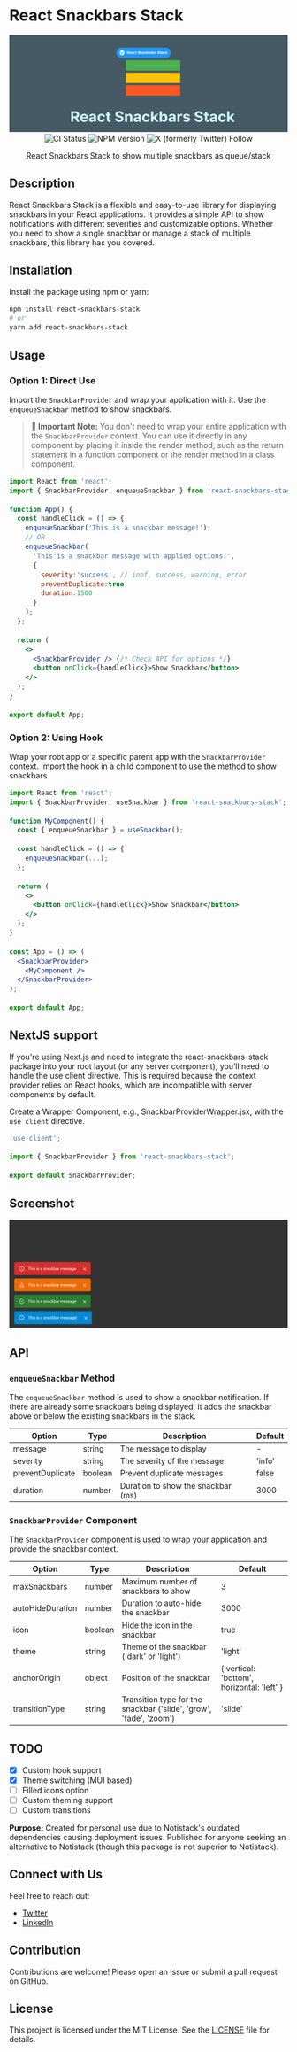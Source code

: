 # React Snackbars Stack
<p align="center">
  <img src="assets/banner.webp" alt="logo"/>
  <br/>
  <img alt="CI Status" src="https://github.com/KishorJena/react-snackbars-stack/actions/workflows/main.yml/badge.svg">
  <img alt="NPM Version" src="https://img.shields.io/npm/v/react-snackbars-stack">
  <img alt="X (formerly Twitter) Follow" src="https://img.shields.io/twitter/follow/heyKSR">

  <p align="center">React Snackbars Stack to show multiple snackbars as queue/stack</p>
</p>

## Description

React Snackbars Stack is a flexible and easy-to-use library for displaying snackbars in your React applications. It provides a simple API to show notifications with different severities and customizable options. Whether you need to show a single snackbar or manage a stack of multiple snackbars, this library has you covered.

## Installation

Install the package using npm or yarn:

```bash
npm install react-snackbars-stack
# or
yarn add react-snackbars-stack
```

## Usage

### Option 1: Direct Use

Import the `SnackbarProvider` and wrap your application with it. Use the `enqueueSnackbar` method to show snackbars.

> **🚀 Important Note:** You don't need to wrap your entire application with the `SnackbarProvider` context. You can use it directly in any component by placing it inside the render method, such as the return statement in a function component or the render method in a class component.

```jsx
import React from 'react';
import { SnackbarProvider, enqueueSnackbar } from 'react-snackbars-stack';

function App() {
  const handleClick = () => {
    enqueueSnackbar('This is a snackbar message!');
    // OR
    enqueueSnackbar(
      'This is a snackbar message with applied options!', 
      {
        severity:'success', // inof, success, warning, error
        preventDuplicate:true,
        duration:1500
      }
    );
  };

  return (
    <>
      <SnackbarProvider /> {/* Check API for options */}
      <button onClick={handleClick}>Show Snackbar</button>
    </>
  );
}

export default App;
```

### Option 2: Using Hook

Wrap your root app or a specific parent app with the `SnackbarProvider` context. Import the hook in a child component to use the method to show snackbars.

```jsx
import React from 'react';
import { SnackbarProvider, useSnackbar } from 'react-snackbars-stack';

function MyComponent() {
  const { enqueueSnackbar } = useSnackbar();

  const handleClick = () => {
    enqueueSnackbar(...);
  };

  return (
    <>
      <button onClick={handleClick}>Show Snackbar</button>
    </>
  );
}

const App = () => (
  <SnackbarProvider>
    <MyComponent />
  </SnackbarProvider>
);

export default App;
```

## NextJS support 
If you're using Next.js and need to integrate the react-snackbars-stack package into your root layout (or any server component), you’ll need to handle the use client directive. This is required because the context provider relies on React hooks, which are incompatible with server components by default. 

Create a Wrapper Component, e.g., SnackbarProviderWrapper.jsx, with the `use client` directive.
```jsx
'use client';

import { SnackbarProvider } from 'react-snackbars-stack';

export default SnackbarProvider;
```

## Screenshot

![screenshot](assets/screenshot.webp)

## API

### `enqueueSnackbar` Method

The `enqueueSnackbar` method is used to show a snackbar notification. If there are already some snackbars being displayed, it adds the snackbar above or below the existing snackbars in the stack.

| Option           | Type    | Description                          | Default |
|------------------|---------|--------------------------------------|---------|
| message          | string  | The message to display               | -       |
| severity         | string  | The severity of the message          | 'info'  |
| preventDuplicate | boolean | Prevent duplicate messages           | false   |
| duration         | number  | Duration to show the snackbar (ms)   | 3000    |

### `SnackbarProvider` Component

The `SnackbarProvider` component is used to wrap your application and provide the snackbar context.

| Option           | Type    | Description                          | Default |
|------------------|---------|--------------------------------------|---------|
| maxSnackbars     | number  | Maximum number of snackbars to show  | 3       |
| autoHideDuration | number  | Duration to auto-hide the snackbar   | 3000    |
| icon             | boolean | Hide the icon in the snackbar        | true    |
| theme            | string  | Theme of the snackbar ('dark' or 'light') | 'light' |
| anchorOrigin     | object  | Position of the snackbar                  | { vertical: 'bottom', horizontal: 'left' } |
| transitionType   | string  | Transition type for the snackbar ('slide', 'grow', 'fade', 'zoom') | 'slide' |

## TODO

- [x] Custom hook support
- [x] Theme switching (MUI based)
- [ ] Filled icons option
- [ ] Custom theming support
- [ ] Custom transitions

**Purpose:** Created for personal use due to Notistack's outdated dependencies causing deployment issues. Published for anyone seeking an alternative to Notistack (though this package is not superior to Notistack).

## Connect with Us

Feel free to reach out:
- [Twitter](https://x.com/heyKSR)
- [LinkedIn](https://www.linkedin.com/in/kishorjena)

## Contribution

Contributions are welcome! Please open an issue or submit a pull request on GitHub.

## License

This project is licensed under the MIT License. See the [LICENSE](LICENSE) file for details.

